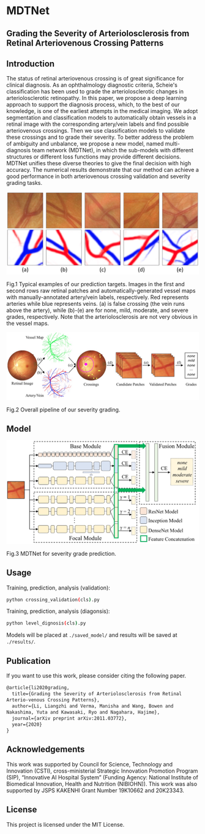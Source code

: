 # MDTNet


## Grading the Severity of Arteriolosclerosis from Retinal Arteriovenous Crossing Patterns

## Introduction
The status of retinal arteriovenous crossing is of great significance for clinical diagnosis. As an ophthalmology diagnostic criteria, Scheie's classification has been used to grade the arteriolosclerotic changes in arteriolosclerotic retinopathy. In this paper, we propose a deep learning approach to support the diagnosis process, which, to the best of our knowledge, is one of the earliest attempts in the medical imaging.  We adopt segmentation and classification models to automatically obtain vessels in a retinal image with the corresponding artery/vein labels and find possible arteriovenous crossings. Then we use classification models to validate these crossings and to grade their severity. To better address the problem of ambiguity and unbalance, we propose a new model, named multi-diagnosis team network (MDTNet), in which the sub-models with different structures or different loss functions may provide different decisions. MDTNet unifies these diverse theories to give the final decision with high accuracy. The numerical results demonstrate that our method can achieve a good performance in both arteriovenous crossing validation and severity grading tasks.

![Network Structure](./pics/typical_examples.jpg)

Fig.1 Typical examples of our prediction targets. Images in the first and second rows raw retinal patches and automatically-generated vessel maps with manually-annotated artery/vein labels, respectively. Red represents arteries while blue represents veins. (a) is false crossing (the vein runs above the artery), while (b)-(e) are for none, mild, moderate, and severe grades, respectively. Note that the arteriolosclerosis are not very obvious in the vessel maps.

![Network Structure](./pics/pipeline.jpg)

Fig.2 Overall pipeline of our severity grading.

## Model

![Network Structure](./pics/structure.jpg)

Fig.3 MDTNet for severity grade prediction.

## Usage

Training, prediction, analysis (validation):

```bash
python crossing_validation(cls).py
```

Training, prediction, analysis (diagonsis):

```bash
python level_dignosis(cls).py
```

Models will be placed at `./saved_model/` and results will be saved at `./results/`.


## Publication

If you want to use this work, please consider citing the following paper.

```
@article{li2020grading,
  title={Grading the Severity of Arteriolosclerosis from Retinal Arterio-venous Crossing Patterns},
  author={Li, Liangzhi and Verma, Manisha and Wang, Bowen and Nakashima, Yuta and Kawasaki, Ryo and Nagahara, Hajime},
  journal={arXiv preprint arXiv:2011.03772},
  year={2020}
}
```

## Acknowledgements

This work was supported by Council for Science, Technology and Innovation (CSTI), cross-ministerial Strategic Innovation Promotion Program (SIP), “Innovative AI Hospital System” (Funding Agency: National Institute of Biomedical Innovation, Health and Nutrition (NIBIOHN)). This work was also supported by JSPS KAKENHI Grant Number 19K10662 and 20K23343.

## License

This project is licensed under the MIT License.
